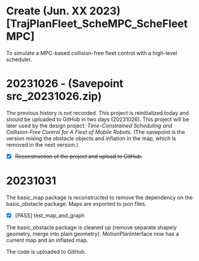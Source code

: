 # Create (Jun. XX 2023) [TrajPlanFleet_ScheMPC_ScheFleetMPC]
To simulate a MPC-based collision-free fleet control with a high-level scheduler.

# 20231026 - (Savepoint src_20231026.zip)
The previous history is not recorded. This project is reinitialized today and should be uploaded to GitHub in two days (20231026). This project will be later used by the design project: *Time-Constrained Scheduling and Collision-Free Control for A Fleet of Mobile Robots*. (The savepoint is the version mixing the obstacle objects and inflation in the map, which is removed in the next version.)

- [x] ~~Reconstruction of the project and upload to GitHub.~~

# 20231031
The basic_map package is reconstructed to remove the dependency on the basic_obstacle package. Maps are exported to json files.
- [x] [PASS] test_map_and_graph

The basic_obstacle package is cleaned up (remove separate shapely geometry, merge into plain geometry).
MotionPlanInterface now has a current map and an inflated map.

The code is uploaded to GitHub.